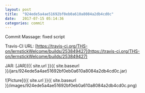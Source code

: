 ```yaml
---
layout: post
title:  "924ede5a4ae51692bf0eb0a610a8084a2db4cd0c"
date:   2017-07-15 05:14:36
categories: commit
---
```


Commit Massage: fixed script  

Travis-CI URL: [https://travis-ci.org/THS-on/lernstickWelcome/builds/253849427](https://travis-ci.org/THS-on/lernstickWelcome/builds/253849427)

JAR: [JAR]({{ site.url }}{{ site.baseurl }}/jars/924ede5a4ae51692bf0eb0a610a8084a2db4cd0c.jar)

![Picture]({{ site.url }}{{ site.baseurl }}/images/924ede5a4ae51692bf0eb0a610a8084a2db4cd0c.png)

